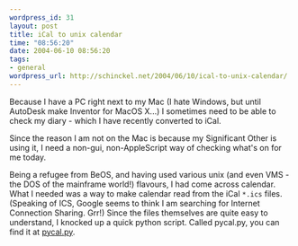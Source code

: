 ```yaml
--- 
wordpress_id: 31
layout: post
title: iCal to unix calendar
time: "08:56:20"
date: 2004-06-10 08:56:20
tags: 
- general
wordpress_url: http://schinckel.net/2004/06/10/ical-to-unix-calendar/
---
```

Because I have a PC right next to my Mac (I hate Windows, but until AutoDesk make Inventor for MacOS X...) I sometimes need to be able to check my diary - which I have recently converted to iCal. 

Since the reason I am not on the Mac is because my Significant Other is using it, I need a non-gui, non-AppleScript way of checking what's on for me today. 

Being a refugee from BeOS, and having used various unix (and even VMS - the DOS of the mainframe world!) flavours, I had come across calendar. What I needed was a way to make calendar read from the iCal `*.ics` files. (Speaking of ICS, Google seems to think I am searching for Internet Connection Sharing. Grr!) Since the files themselves are quite easy to understand, I knocked up a quick python script. Called pycal.py, you can find it at [pycal.py][1]. 

   [1]: http://members.optusnet.com.au/~matt.schinckel/files/pycal.py

